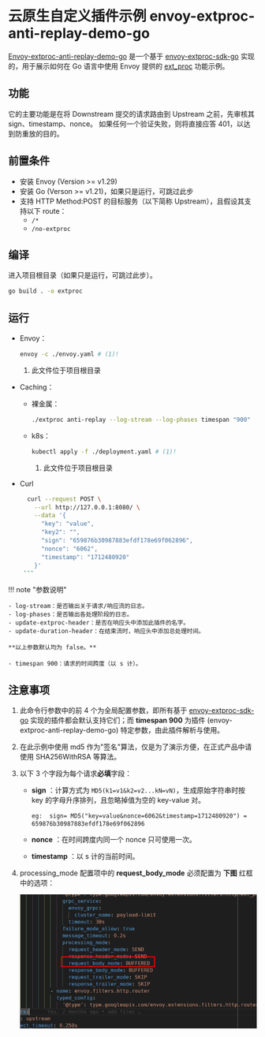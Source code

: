 # 云原生自定义插件示例 envoy-extproc-anti-replay-demo-go

[Envoy-extproc-anti-replay-demo-go](https://github.com/projectsesame/envoy-extproc-anti-replay-demo-go)
是一个基于 [envoy-extproc-sdk-go](https://github.com/wrossmorrow/envoy-extproc-sdk-go)
实现的，用于展示如何在 Go 语言中使用 Envoy 提供的
[ext_proc](https://www.envoyproxy.io/docs/envoy/latest/configuration/http/http_filters/ext_proc_filter) 功能示例。

## 功能

它的主要功能是在将 Downstream 提交的请求路由到 Upstream 之前，先审核其 sign、timestamp、nonce。
如果任何一个验证失败，则将直接应答 401，以达到防重放的目的。

## 前置条件

- 安装 Envoy (Version >= v1.29)
- 安装 Go (Verson >= v1.21)，如果只是运行，可跳过此步
- 支持 HTTP Method:POST 的目标服务（以下简称 Upstream），且假设其支持以下 route：
    
    - `/*`
    - `/no-extproc`

## 编译

进入项目根目录（如果只是运行，可跳过此步）。

```bash
go build . -o extproc
```

## 运行

- Envoy：

    ```bash
    envoy -c ./envoy.yaml # (1)!
    ```

    1. 此文件位于项目根目录

- Caching：

    - 裸金属：

        ```bash
        ./extproc anti-replay --log-stream --log-phases timespan "900"
        ```

    - k8s：

        ```bash
        kubectl apply -f ./deployment.yaml # (1)!
        ```

        1. 此文件位于项目根目录

- Curl

    ```bash
      curl --request POST \
        --url http://127.0.0.1:8080/ \
        --data '{
          "key": "value",
          "key2": "",
          "sign": "659876b30987883efdf178e69f062896",
          "nonce": "6062",
          "timestamp": "1712480920"
        }'
     ```

!!! note "参数说明"

    - log-stream：是否输出关于请求/响应流的日志。
    - log-phases：是否输出各处理阶段的日志。
    - update-extproc-header：是否在响应头中添加此插件的名字。
    - update-duration-header：在结束流时，响应头中添加总处理时间。

    **以上参数默认均为 false。**

    - timespan 900：请求的时间跨度（以 s 计）。

## 注意事项

1. 此命令行参数中的前 4 个为全局配置参数，即所有基于
   [envoy-extproc-sdk-go](https://github.com/wrossmorrow/envoy-extproc-sdk-go)
   实现的插件都会默认支持它们；而 **timespan 900** 为插件 (envoy-extproc-anti-replay-demo-go) 特定参数，由此插件解析与使用。

2. 在此示例中使用 md5 作为"签名"算法，仅是为了演示方便，在正式产品中请使用 SHA256WithRSA 等算法。

3. 以下 3 个字段为每个请求**必填**字段：

    - **sign** ：计算方式为 `MD5(k1=v1&k2=v2...kN=vN)`，生成原始字符串时按 key 的字母升序排列，且忽略掉值为空的 key-value 对。

        ```text
        eg:  sign= MD5("key=value&nonce=6062&timestamp=1712480920") = 659876b30987883efdf178e69f062896
        ```

    - **nonce** ：在时间跨度内同一个 nonce 只可使用一次。
    - **timestamp** ：以 s 计的当前时间。

4. processing_mode 配置项中的 **request_body_mode** 必须配置为 **下图** 红框中的选项：

    ![添加自定义属性](../images/envoy-extproc-anti-replay-demo-go.png)
